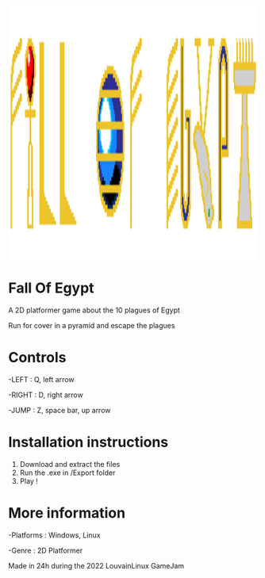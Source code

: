 <img src="/Img/Menu_title_prod.png" align="center" width="2640" height="512">

# Fall Of Egypt
A 2D platformer game about the 10 plagues of Egypt

Run for cover in a pyramid and escape the plagues

# Controls
-LEFT : Q, left arrow

-RIGHT : D, right arrow

-JUMP : Z, space bar, up arrow

# Installation instructions
1. Download and extract the files
2. Run the .exe in /Export folder
3. Play !

# More information
-Platforms : Windows, Linux

-Genre : 2D Platformer

Made in 24h during the 2022 LouvainLinux GameJam
